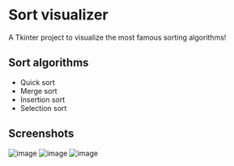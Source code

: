 # Sort visualizer
A Tkinter project to visualize the most famous sorting algorithms!

## Sort algorithms
- Quick sort
- Merge sort
- Insertion sort
- Selection sort

## Screenshots
![image](https://user-images.githubusercontent.com/71951166/105221704-c6c5c980-5b59-11eb-9cf4-9b9317798934.png)
![image](https://user-images.githubusercontent.com/71951166/105221768-de9d4d80-5b59-11eb-8400-4e47005b9cfd.png)
![image](https://user-images.githubusercontent.com/71951166/105221815-ec52d300-5b59-11eb-8b76-193ccd0f6b62.png)

